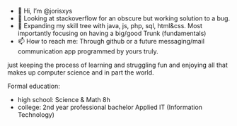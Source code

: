 - 👋 Hi, I’m @jorisxys
- 👀 Looking at stackoverflow for an obscure but working solution to a bug.
- 🌱 Expanding my skill tree with java, js, php, sql, html&css. Most importantly focusing on having a big/good Trunk (fundamentals) 
- 📫 How to reach me: Through github or a future messaging/mail communication app programmed by yours truly.

just keeping the process of learning and struggling fun and enjoying all that makes up computer science and in part the world. 

Formal education: 
 - high school: Science & Math 8h
 - college: 2nd year professional bachelor Applied IT (Information Technology)

<!---
jorisxys/jorisxys is a ✨ special ✨ repository because its `README.md` (this file) appears on your GitHub profile.
You can click the Preview link to take a look at your changes.
--->
